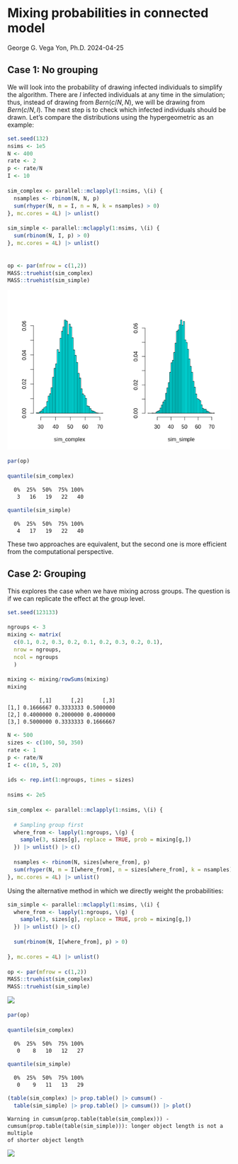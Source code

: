 # Mixing probabilities in connected model
George G. Vega Yon, Ph.D.
2024-04-25

## Case 1: No grouping

We will look into the probability of drawing infected individuals to
simplify the algorithm. There are $I$ infected individuals at any time
in the simulation; thus, instead of drawing from $Bern(c/N, N)$, we will
be drawing from $Bern(c/N, I)$. The next step is to check which infected
individuals should be drawn. Let’s compare the distributions using the
hypergeometric as an example:

``` r
set.seed(132)
nsims <- 1e5
N <- 400
rate <- 2
p <- rate/N
I <- 10

sim_complex <- parallel::mclapply(1:nsims, \(i) {
  nsamples <- rbinom(N, N, p)
  sum(rhyper(N, m = I, n = N, k = nsamples) > 0)
}, mc.cores = 4L) |> unlist()

sim_simple <- parallel::mclapply(1:nsims, \(i) {
  sum(rbinom(N, I, p) > 0) 
}, mc.cores = 4L) |> unlist()


op <- par(mfrow = c(1,2))
MASS::truehist(sim_complex)
MASS::truehist(sim_simple)
```

![](mixing_files/figure-commonmark/Simulation-1.png)

``` r
par(op)

quantile(sim_complex)
```

      0%  25%  50%  75% 100% 
       3   16   19   22   40 

``` r
quantile(sim_simple)
```

      0%  25%  50%  75% 100% 
       4   17   19   22   40 

These two approaches are equivalent, but the second one is more
efficient from the computational perspective.

## Case 2: Grouping

This explores the case when we have mixing across groups. The question
is if we can replicate the effect at the group level.

``` r
set.seed(123133)

ngroups <- 3
mixing <- matrix(
  c(0.1, 0.2, 0.3, 0.2, 0.1, 0.2, 0.3, 0.2, 0.1),
  nrow = ngroups,
  ncol = ngroups
  )

mixing <- mixing/rowSums(mixing)
mixing
```

              [,1]      [,2]      [,3]
    [1,] 0.1666667 0.3333333 0.5000000
    [2,] 0.4000000 0.2000000 0.4000000
    [3,] 0.5000000 0.3333333 0.1666667

``` r
N <- 500
sizes <- c(100, 50, 350)
rate <- 1
p <- rate/N
I <- c(10, 5, 20)

ids <- rep.int(1:ngroups, times = sizes)

nsims <- 2e5

sim_complex <- parallel::mclapply(1:nsims, \(i) {

  # Sampling group first
  where_from <- lapply(1:ngroups, \(g) {
    sample(3, sizes[g], replace = TRUE, prob = mixing[g,])
  }) |> unlist() |> c()

  nsamples <- rbinom(N, sizes[where_from], p)
  sum(rhyper(N, m = I[where_from], n = sizes[where_from], k = nsamples) > 0)
}, mc.cores = 4L) |> unlist()
```

Using the alternative method in which we directly weight the
probabilities:

``` r
sim_simple <- parallel::mclapply(1:nsims, \(i) {
  where_from <- lapply(1:ngroups, \(g) {
    sample(3, sizes[g], replace = TRUE, prob = mixing[g,])
  }) |> unlist() |> c()

  sum(rbinom(N, I[where_from], p) > 0)

}, mc.cores = 4L) |> unlist()

op <- par(mfrow = c(1,2))
MASS::truehist(sim_complex)
MASS::truehist(sim_simple)
```

![](mixing_files/figure-commonmark/unnamed-chunk-3-1.png)

``` r
par(op)

quantile(sim_complex)
```

      0%  25%  50%  75% 100% 
       0    8   10   12   27 

``` r
quantile(sim_simple)
```

      0%  25%  50%  75% 100% 
       0    9   11   13   29 

``` r
(table(sim_complex) |> prop.table() |> cumsum() -
  table(sim_simple) |> prop.table() |> cumsum()) |> plot()
```

    Warning in cumsum(prop.table(table(sim_complex))) -
    cumsum(prop.table(table(sim_simple))): longer object length is not a multiple
    of shorter object length

![](mixing_files/figure-commonmark/unnamed-chunk-3-2.png)
